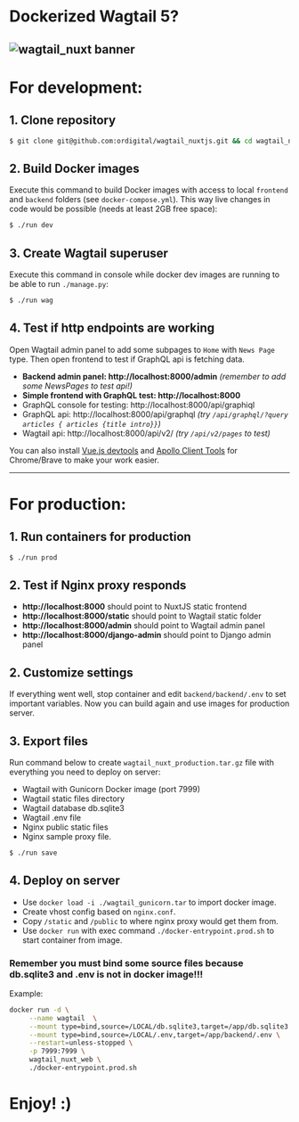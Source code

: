 # Dockerized **Wagtail 5?**
![wagtail_nuxt banner](https://github.com/ordigital/wagtail_nuxt/blob/main/wagtail_nuxt.jpg?raw=true)
---
# **For development:**

## 1. Clone repository
```bash
$ git clone git@github.com:ordigital/wagtail_nuxtjs.git && cd wagtail_nuxtjs
```

## 2. Build Docker images
Execute this command to build Docker images with access to local `frontend` and `backend` folders (see `docker-compose.yml`). This way live changes in code would be possible (needs at least 2GB free space):
```bash
$ ./run dev
```
## 3. Create Wagtail superuser 
Execute this command in console while docker dev images are running to be able to run `./manage.py`:
```bash
$ ./run wag
```

## 4. Test if http endpoints are working
Open Wagtail admin panel to add some subpages to `Home` with `News Page` type.
Then open frontend to test if GraphQL api is fetching data.

- **Backend admin panel: http://localhost:8000/admin** *(remember to add some NewsPages to test api!)*
- **Simple frontend with GraphQL test: http://localhost:8000**
- GraphQL console for testing: http://localhost:8000/api/graphiql
- GraphQL api: http://localhost:8000/api/graphql *(try `/api/graphql/?query articles { articles {title intro}}`)*
- Wagtail api: http://localhost:8000/api/v2/ *(try `/api/v2/pages` to test)*

You can also install [Vue.js devtools](https://chrome.google.com/webstore/detail/vuejs-devtools/nhdogjmejiglipccpnnnanhbledajbpd/related) and [Apollo Client Tools](https://chrome.google.com/webstore/detail/apollo-client-devtools/jdkknkkbebbapilgoeccciglkfbmbnfm) for Chrome/Brave to make your work easier.

---

# **For production**:

## 1. Run containers for production
```bash
$ ./run prod
```

## 2. Test if Nginx proxy responds
- **http://localhost:8000** should point to NuxtJS static frontend
- **http://localhost:8000/static** should point to Wagtail static folder
- **http://localhost:8000/admin** should point to Wagtail admin panel
- **http://localhost:8000/django-admin** should point to Django admin panel

## 2. Customize settings
If everything went well, stop container and edit `backend/backend/.env` to set important variables. Now you can build again and use images for production server.

## 3. Export files
Run command below to create `wagtail_nuxt_production.tar.gz` file with everything you need to deploy on server:
- Wagtail with Gunicorn Docker image (port 7999)
- Wagtail static files directory
- Wagtail database db.sqlite3
- Wagtail .env file
- Nginx public static files 
- Nginx sample proxy file.
```bash
$ ./run save
```

## 4. Deploy on server

- Use `docker load -i ./wagtail_gunicorn.tar` to import docker image.
- Create vhost config based on `nginx.conf`.
- Copy `/static` and `/public` to where nginx proxy would get them from.
- Use `docker run` with exec command `./docker-entrypoint.prod.sh` to start container from image.

### **Remember you must bind some source files because db.sqlite3 and .env is not in docker image!!!** ###

Example:
```bash
docker run -d \
     --name wagtail  \
     --mount type=bind,source=/LOCAL/db.sqlite3,target=/app/db.sqlite3 \
     --mount type=bind,source=/LOCAL/.env,target=/app/backend/.env \
     --restart=unless-stopped \
     -p 7999:7999 \
     wagtail_nuxt_web \
     ./docker-entrypoint.prod.sh
```

# Enjoy! :)
